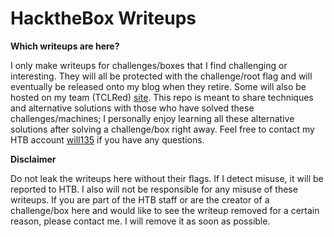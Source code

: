 # HacktheBox Writeups

**Which writeups are here?**

I only make writeups for challenges/boxes that I find challenging or interesting.  They will all be protected with the challenge/root flag and will eventually be released onto my blog when they retire.  Some will also be hosted on my team (TCLRed) [site](https://thecybergeek.co.uk/).  This repo is meant to share techniques and alternative solutions with those who have solved these challenges/machines; I personally enjoy learning all these alternative solutions after solving a challenge/box right away. Feel free to contact my HTB account [will135](https://www.hackthebox.eu/profile/89875) if you have any questions.

**Disclaimer**

Do not leak the writeups here without their flags. If I detect misuse, it will be reported to HTB.  I also will not be responsible for any misuse of these writeups.  If you are part of the HTB staff or are the creator of a challenge/box here and would like to see the writeup removed for a certain reason, please contact me.  I will remove it as soon as possible.
